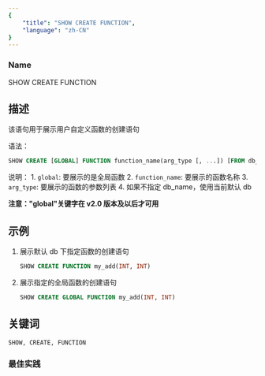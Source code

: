 ```yaml
---
{
    "title": "SHOW CREATE FUNCTION",
    "language": "zh-CN"
}
---
```


<!--
Licensed to the Apache Software Foundation (ASF) under one
or more contributor license agreements.  See the NOTICE file
distributed with this work for additional information
regarding copyright ownership.  The ASF licenses this file
to you under the Apache License, Version 2.0 (the
"License"); you may not use this file except in compliance
with the License.  You may obtain a copy of the License at

  http://www.apache.org/licenses/LICENSE-2.0

Unless required by applicable law or agreed to in writing,
software distributed under the License is distributed on an
"AS IS" BASIS, WITHOUT WARRANTIES OR CONDITIONS OF ANY
KIND, either express or implied.  See the License for the
specific language governing permissions and limitations
under the License.
-->


### Name

SHOW CREATE FUNCTION

## 描述

该语句用于展示用户自定义函数的创建语句

语法：

```sql
SHOW CREATE [GLOBAL] FUNCTION function_name(arg_type [, ...]) [FROM db_name]];
```

说明：
          1. `global`: 要展示的是全局函数
          2. `function_name`: 要展示的函数名称
          3. `arg_type`: 要展示的函数的参数列表
          4. 如果不指定 db_name，使用当前默认 db

**注意："global"关键字在 v2.0 版本及以后才可用**

## 示例

1. 展示默认 db 下指定函数的创建语句
   
    ```sql
    SHOW CREATE FUNCTION my_add(INT, INT)
    ```

2. 展示指定的全局函数的创建语句

    ```sql
    SHOW CREATE GLOBAL FUNCTION my_add(INT, INT)
    ```

## 关键词

    SHOW, CREATE, FUNCTION

### 最佳实践

